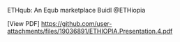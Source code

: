 ETHqub: An Equb marketplace
Buidl @ETHiopia

[View PDF] https://github.com/user-attachments/files/19036891/ETHIOPIA.Presentation.4.pdf
